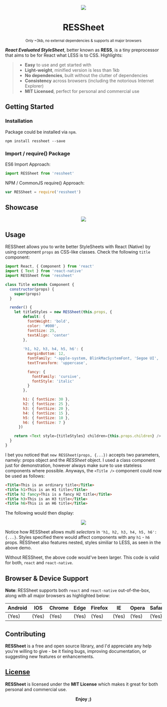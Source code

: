 <p align="center">
	<img src="https://raw.githubusercontent.com/bukharim96/ress/master/resources/ress-logo@80.25percent.png">
</p>

<h1 align="center">RESSheet</h1>

<p align="center">
	<small>Only ~3kb, no external dependencies &amp; supports all major browsers</small>
</p>

***React Evaluated StyleSheet***, better known as **RESS**, is a tiny preprocessor that aims to be for React what LESS is to CSS. Highlights:

> - **Easy** to use and get started with
> - **Light-weight**, minified version is less than 1kb
> - **No dependencies**, built without the clutter of dependencies
> - **Consistency** across browsers (including the notorious Internet Explorer)
> - **MIT Licensed**, perfect for personal and commercial use

## Getting Started

### Installation

Package could be installed via `npm`.

```
npm install ressheet --save
```

### Import / require() Package

ES6 Import Approach:

```javascript
import RESSheet from 'ressheet'
```

NPM / CommonJS require() Approach:

```javascript
var RESSheet = require('ressheet')
```

## Showcase

<p align="center">
  <img src="https://raw.githubusercontent.com/bukharim96/ress/master/resources/ress-code-plus-showcase.png">
</p>

## Usage

RESSheet allows you to write better StyleSheets with React (Native) by using component `props` as CSS-like classes. Check the following `title` component:

```javascript
import React, { Component } from 'react'
import { Text } from 'react-native'
import RESSheet from 'ressheet'

class Title extends Component {
  constructor(props) {
    super(props)
  }

  render() {
    let titleStyles = new RESSheet(this.props, {
        default: {
          fontWeight: 'bold',
          color: '#000',
          fontSize: 25,
          textAlign: 'center'
        },
        
        'h1, h2, h3, h4, h5, h6': {
          marginBottom: 12,
          fontFamily: "-apple-system, BlinkMacSystemFont, 'Segoe UI', 'Ubuntu', 'Helvetica Neue', sans-serif",
          textTransform: 'uppercase',

          fancy: {
            fontFamily: 'cursive',
            fontStyle: 'italic'
          }
        },

        h1: { fontSize: 30 },
        h2: { fontSize: 25 },
        h3: { fontSize: 20 },
        h4: { fontSize: 15 },
        h5: { fontSize: 10 },
        h6: { fontSize: 7 }
      })

    return <Text style={titleStyles} children={this.props.children} />
  }
}
```

I bet you noticed that `new RESSheet(props, {...})` accepts two parameters, namely: props object and the *RESSheet* object. I used a class component just for demonstration, however always make sure to use stateless components where possible. Anyways, the `<Title />` component could now be used as follows:

```html
<Title>This is an ordinary title</Title>
<Title h1>This is an H1 title</Title>
<Title h2 fancy>This is a fancy H2 title</Title>
<Title h3>This is an H3 title</Title>
<Title h6>This is an H6 title</Title>
```

The following would then display:

<p align="center">
	<img src="https://raw.githubusercontent.com/bukharim96/ress/master/resources/ress-001.PNG">
</p>

Notice how RESSheet allows multi *selectors* in `'h1, h2, h3, h4, h5, h6': {...}`. Styles specified there would affect components with any `h1` - `h6` props. RESSheet also features nested, styles similiar to LESS, as seen in the above demo.

Without RESSheet, the above code would've been larger. This code is valid for both, `react` and `react-native`.

## Browser &amp; Device Support

**Note**: RESSheet supports both `react` and `react-native` out-of-the-box, along with all major browsers as highlighted below:

| Android | IOS   | Chrome | Edge  | Firefox | IE    | Opera | Safari|
|---------|-------|--------|-------|---------|-------|-------|-------|
| (Yes)   | (Yes) | (Yes)  | (Yes) | (Yes)   | (Yes) | (Yes) | (Yes) |

## Contributing

**RESSheet** is a free and open source library, and I'd appreciate any help you're willing to give - be it fixing bugs, improving documentation, or suggesting new features or enhancements.

## [License](https://github.com/bukharim96/pregx/blob/master/LICENSE)

**RESSheet** is licensed under the **MIT License** which makes it great for both personal and commercial use.

<p align="center"><strong>Enjoy</i> ;)</strong></p>